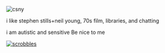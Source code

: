 ![csny](https://files.catbox.moe/h27319.png)

i like stephen stills+neil young, 70s film, libraries, and chatting

i am autistic and sensitive Be nice to me

[![scrobbles](https://lastfm-recently-played.vercel.app/api?user=bebawp)](https://www.last.fm/user/bebawp)
